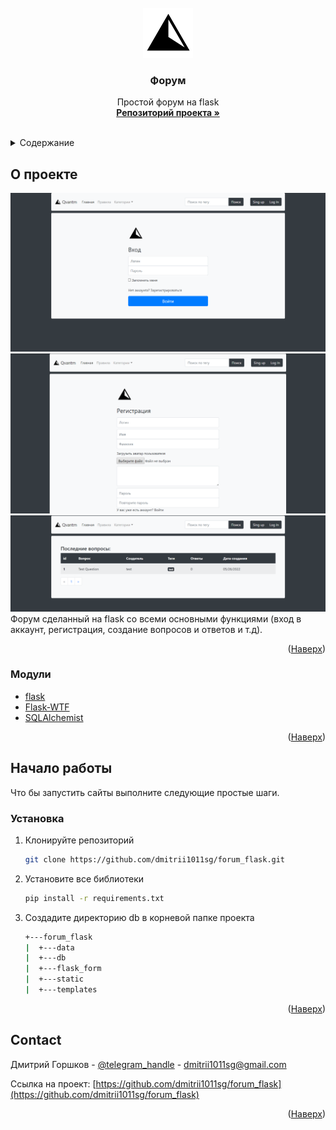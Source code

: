 <div id="top"></div>



<!-- PROJECT LOGO -->
<br />
<div align="center">
  <a href="https://github.com/dmitrii1011sg/forum_flask.git">
    <img src="image_for_readme/logo.png" alt="Logo" width="80" height="80">
  </a>

<h3 align="center">Форум</h3>

  <p align="center">
    Простой форум на flask
    <br />
    <a href="https://github.com/dmitrii1011sg/forum_flask"><strong>Репозиторий проекта »</strong></a>
    <br />
    <br />
  </p>
</div>



<!-- TABLE OF CONTENTS -->
<details>
  <summary>Содержание</summary>
  <ol>
    <li>
      <a href="#about-the-project">О проекте</a>
      <ul>
        <li><a href="#built-with">Что использовалось при создании проекта</a></li>
      </ul>
    </li>
    <li>
      <a href="#getting-started">Начало работы</a>
      <ul>
        <li><a href="#installation">Установка</a></li>
      </ul>
    </li>
    <li><a href="#contact">Контакты</a></li>
  </ol>
</details>



<!-- ABOUT THE PROJECT -->
## О проекте

<img src="image_for_readme/1.png" alt="1">
<img src="image_for_readme/2.png" alt="2">
<img src="image_for_readme/3.png" alt="3">
Форум сделанный на flask со всеми основными функциями (вход в аккаунт, регистрация, создание вопросов и ответов и т.д).

<p align="right">(<a href="#top">Наверх</a>)</p>



### Модули 

* [flask](https://pypi.org/project/Flask/)
* [Flask-WTF](https://pypi.org/project/Flask-WTF/)
* [SQLAlchemist](https://pypi.org/project/SQLAlchemy/)

<p align="right">(<a href="#top">Наверх</a>)</p>



<!-- GETTING STARTED -->
## Начало работы

Что бы запустить сайты выполните следующие простые шаги.

### Установка

1. Клонируйте репозиторий
   ```sh
   git clone https://github.com/dmitrii1011sg/forum_flask.git
   ```
2. Установите все библиотеки
   ```sh
   pip install -r requirements.txt
   ```
   
3. Создадите директорию db в корневой папке проекта
   ```sh
   +---forum_flask
   |  +---data
   |  +---db
   |  +---flask_form
   |  +---static
   |  +---templates
   ```

<p align="right">(<a href="#top">Наверх</a>)</p>















<!-- CONTACT -->
## Contact

Дмитрий Горшков - [@telegram_handle](https://t.me/dmitrii1011) - dmitrii1011sg@gmail.com

Ссылка на проект: [https://github.com/dmitrii1011sg/forum_flask](https://github.com/dmitrii1011sg/forum_flask)

<p align="right">(<a href="#top">Наверх</a>)</p>






<!-- MARKDOWN LINKS & IMAGES -->
<!-- https://www.markdownguide.org/basic-syntax/#reference-style-links -->
[product-screenshot1]: image_for_readme/1.png
[product-screenshot2]: image_for_readme/2.png
[product-screenshot3]: image_for_readme/3.png
